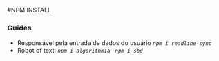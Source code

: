 #NPM INSTALL
### Guides
- Responsável pela entrada de dados do usuário
*`npm i readline-sync`*
- Robot of text:
*`npm i algorithmia`*
*` npm i sbd`*